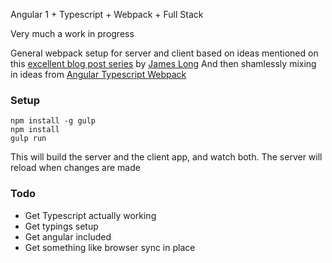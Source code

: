 Angular 1 + Typescript + Webpack + Full Stack

Very much a work in progress

General webpack setup for server and client based on ideas mentioned on this [excellent blog post series](http://jlongster.com/Backend-Apps-with-Webpack--Part-I) by [James Long](https://github.com/jlongster)
And then shamlessly mixing in ideas from [Angular Typescript Webpack](https://github.com/brechtbilliet/angular-typescript-webpack)

### Setup

```
npm install -g gulp
npm install
gulp run
```
This will build the server and the client app, and watch both.  The server will reload when changes are made

### Todo
* Get Typescript actually working
* Get typings setup
* Get angular included
* Get something like browser sync in place
